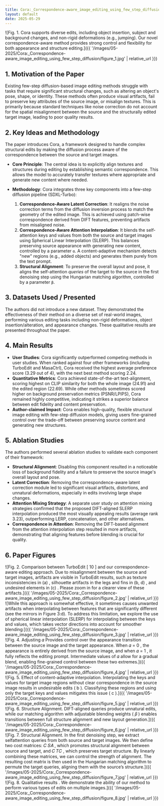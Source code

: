```yaml
---
title: Cora:_Correspondence-aware_image_editing_using_few_step_diffusion
layout: default
date: 2025-05-29
---
```

![Fig. 1. Cora supports diverse edits, including object insertion, subject and background changes, and non-rigid deformations (e.g., jumping). Our novel correspondence-aware method provides strong control and flexibility for both appearance and structure editing.]({{ '/images/05-2025/Cora:_Correspondence-aware_image_editing_using_few_step_diffusion/figure_1.jpg' | relative_url }})
## 1. Motivation of the Paper
Existing few-step diffusion-based image editing methods struggle with tasks that require significant structural changes, such as altering an object's pose, shape, or identity. These methods often produce visual artifacts, fail to preserve key attributes of the source image, or misalign textures. This is primarily because standard techniques like noise correction do not account for the spatial misalignment between the source and the structurally edited target image, leading to poor quality results.

## 2. Key Ideas and Methodology
The paper introduces Cora, a framework designed to handle complex structural edits by making the diffusion process aware of the correspondence between the source and target images.

*   **Core Principle**: The central idea is to explicitly align textures and structures during editing by establishing semantic correspondence. This allows the model to accurately transfer textures where appropriate and generate new content where needed.

*   **Methodology**: Cora integrates three key components into a few-step diffusion pipeline (SDXL-Turbo):
    1.  **Correspondence-Aware Latent Correction**: It realigns the noise correction terms from the diffusion inversion process to match the geometry of the edited image. This is achieved using patch-wise correspondence derived from DIFT features, preventing artifacts from misaligned noise.
    2.  **Correspondence-Aware Attention Interpolation**: It blends the self-attention keys and values from both the source and target images using Spherical Linear Interpolation (SLERP). This balances preserving source appearance with generating new content, controlled by a parameter `α`. A content-adaptive mechanism detects "new" regions (e.g., added objects) and generates them purely from the text prompt.
    3.  **Structural Alignment**: To preserve the overall layout and pose, it aligns the self-attention *queries* of the target to the source in the first denoising step using the Hungarian matching algorithm, controlled by a parameter `β`.

## 3. Datasets Used / Presented
The authors did not introduce a new dataset. They demonstrated the effectiveness of their method on a diverse set of real-world images, performing various editing tasks including non-rigid deformations, object insertion/alteration, and appearance changes. These qualitative results are presented throughout the paper.

## 4. Main Results
*   **User Studies**: Cora significantly outperformed competing methods in user studies. When ranked against four other frameworks (including TurboEdit and MasaCtrl), Cora received the highest average preference score (3.29 out of 4), with the next best method scoring 2.24.
*   **Quantitative Metrics**: Cora achieved state-of-the-art text-alignment, scoring highest on CLIP similarity for both the whole image (24.91) and the edited region (22.69). While other methods sometimes scored higher on background preservation metrics (PSNR/LPIPS), Cora remained highly competitive, indicating it strikes a superior balance between edit fidelity and content preservation.
*   **Author-claimed Impact**: Cora enables high-quality, flexible structural image editing with few-step diffusion models, giving users fine-grained control over the trade-off between preserving source content and generating new structures.

## 5. Ablation Studies
The authors performed several ablation studies to validate each component of their framework:
*   **Structural Alignment**: Disabling this component resulted in a noticeable loss of background fidelity and a failure to preserve the source image's overall layout and pose.
*   **Latent Correction**: Removing the correspondence-aware latent correction module led to significant visual artifacts, distortions, and unnatural deformations, especially in edits involving large shape changes.
*   **Attention Mixing Strategy**: A separate user study on attention mixing strategies confirmed that the proposed DIFT-aligned SLERP interpolation produced the most visually appealing results (average rank 3.23), outperforming LERP, concatenation, and other alternatives.
*   **Correspondence in Attention**: Removing the DIFT-based alignment from the attention interpolation step resulted in more artifacts, demonstrating that aligning features before blending is crucial for quality.

## 6. Paper Figures
![Fig. 2. Comparison between TurboEdit [ 10 ] and our correspondence-aware editing approach. Due to misalignment between the source and target images, artifacts are visible in TurboEdit results, such as texture inconsistencies in (a) , silhouette artifacts in the legs and fins in (b, d) , and undesired elements in (c) . Please zoom in for a clearer view of these artifacts.]({{ '/images/05-2025/Cora:_Correspondence-aware_image_editing_using_few_step_diffusion/figure_2.jpg' | relative_url }})
![While this approach is somewhat effective, it sometimes causes unwanted artifacts when interpolating between features that are significantly different (see the mirrors in Figure 3:d). To address this limitation, we explore the use of spherical linear interpolation (SLERP) for interpolating between the keys and values, which takes vector directions into account for smoother blending:]({{ '/images/05-2025/Cora:_Correspondence-aware_image_editing_using_few_step_diffusion/figure_3.jpg' | relative_url }})
![Fig. 4. Adjusting 𝛼 Provides control over the appearance transition between the source image and the target appearance. When 𝛼 = 0 , the appearance is entirely derived from the source image, and when 𝛼 = 1 , it fully reflects the editing prompt. Intermediate values of 𝛼 allow for a gradual blend, enabling fine-grained control between these two extremes.]({{ '/images/05-2025/Cora:_Correspondence-aware_image_editing_using_few_step_diffusion/figure_4.jpg' | relative_url }})
![Fig. 5. Effect of content-adaptive interpolation. Interpolating the keys and values for target image regions without clear correspondence in the source image results in undesirable edits ( b ). Classifying these regions and using only the target keys and values mitigates this issue ( c ).]({{ '/images/05-2025/Cora:_Correspondence-aware_image_editing_using_few_step_diffusion/figure_5.jpg' | relative_url }})
![Fig. 6. Structure Alignment. DIFT-aligned queries produce unnatural edits, while our matching algorithm with adjustable blending weights ( 𝛽 ) enables transitions between full structure alignment and new layout generation.]({{ '/images/05-2025/Cora:_Correspondence-aware_image_editing_using_few_step_diffusion/figure_6.jpg' | relative_url }})
![Fig. 7. Structural Alignment. In the first denoising step, we extract selfattention queries from both source and target images. We then define two cost matrices: 𝐶 𝑆𝐴 , which promotes structural alignment between source and target, and 𝐶 𝑇𝐶 , which preserves target structure. By linearly combining these matrices, we can control the strength of alignment. The resulting cost matrix is then used in the Hungarian matching algorithm to permute the target queries, aligning them with the source’s structure.]({{ '/images/05-2025/Cora:_Correspondence-aware_image_editing_using_few_step_diffusion/figure_7.jpg' | relative_url }})
![Fig. 8. Qualitative results . We demonstrate the ability of our method to perform various types of edits on multiple images.]({{ '/images/05-2025/Cora:_Correspondence-aware_image_editing_using_few_step_diffusion/figure_8.jpg' | relative_url }})
